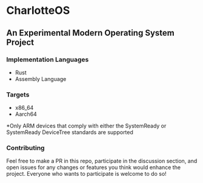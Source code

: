 # CharlotteOS
## An Experimental Modern Operating System Project

### Implementation Languages
- Rust
- Assembly Language

### Targets
- x86_64
- Aarch64

*Only ARM devices that comply with either the SystemReady or SystemReady DeviceTree standards are supported

### Contributing

Feel free to make a PR in this repo, participate in the discussion section, and open issues for any changes or features
you think would enhance the project. Everyone who wants to participate is welcome to do so!